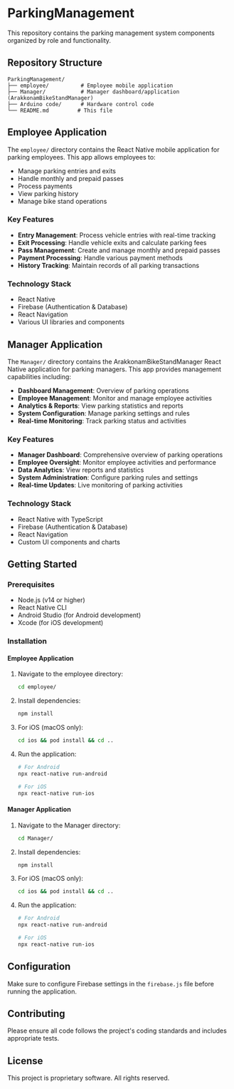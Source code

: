 # ParkingManagement

This repository contains the parking management system components organized by role and functionality.

## Repository Structure

```
ParkingManagement/
├── employee/          # Employee mobile application
├── Manager/           # Manager dashboard/application (ArakkonamBikeStandManager)
├── Arduino code/      # Hardware control code
└── README.md         # This file
```

## Employee Application

The `employee/` directory contains the React Native mobile application for parking employees. This app allows employees to:

- Manage parking entries and exits
- Handle monthly and prepaid passes
- Process payments
- View parking history
- Manage bike stand operations

### Key Features

- **Entry Management**: Process vehicle entries with real-time tracking
- **Exit Processing**: Handle vehicle exits and calculate parking fees
- **Pass Management**: Create and manage monthly and prepaid passes
- **Payment Processing**: Handle various payment methods
- **History Tracking**: Maintain records of all parking transactions

### Technology Stack

- React Native
- Firebase (Authentication & Database)
- React Navigation
- Various UI libraries and components

## Manager Application

The `Manager/` directory contains the ArakkonamBikeStandManager React Native application for parking managers. This app provides management capabilities including:

- **Dashboard Management**: Overview of parking operations
- **Employee Management**: Monitor and manage employee activities
- **Analytics & Reports**: View parking statistics and reports
- **System Configuration**: Manage parking settings and rules
- **Real-time Monitoring**: Track parking status and activities

### Key Features

- **Manager Dashboard**: Comprehensive overview of parking operations
- **Employee Oversight**: Monitor employee activities and performance
- **Data Analytics**: View reports and statistics
- **System Administration**: Configure parking rules and settings
- **Real-time Updates**: Live monitoring of parking activities

### Technology Stack

- React Native with TypeScript
- Firebase (Authentication & Database)
- React Navigation
- Custom UI components and charts

## Getting Started

### Prerequisites

- Node.js (v14 or higher)
- React Native CLI
- Android Studio (for Android development)
- Xcode (for iOS development)

### Installation

#### Employee Application

1. Navigate to the employee directory:
   ```bash
   cd employee/
   ```

2. Install dependencies:
   ```bash
   npm install
   ```

3. For iOS (macOS only):
   ```bash
   cd ios && pod install && cd ..
   ```

4. Run the application:
   ```bash
   # For Android
   npx react-native run-android
   
   # For iOS
   npx react-native run-ios
   ```

#### Manager Application

1. Navigate to the Manager directory:
   ```bash
   cd Manager/
   ```

2. Install dependencies:
   ```bash
   npm install
   ```

3. For iOS (macOS only):
   ```bash
   cd ios && pod install && cd ..
   ```

4. Run the application:
   ```bash
   # For Android
   npx react-native run-android
   
   # For iOS
   npx react-native run-ios
   ```

## Configuration

Make sure to configure Firebase settings in the `firebase.js` file before running the application.

## Contributing

Please ensure all code follows the project's coding standards and includes appropriate tests.

## License

This project is proprietary software. All rights reserved.
